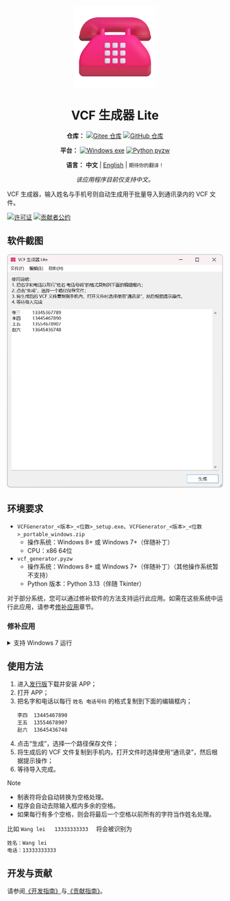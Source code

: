<div align="center">
<img src="./docs/images/icon.png" width="192" alt="App icon" />

# VCF 生成器 Lite

**仓库：**
[![Gitee 仓库](https://img.shields.io/badge/Gitee-仓库-C71D23?logo=gitee)][RepositoryOnGitee]
[![GitHub 仓库](https://img.shields.io/badge/GitHub-仓库-0969da?logo=github)][RepositoryOnGithub]

**平台：**
[![Windows exe](https://img.shields.io/badge/Windows-exe-0078D4?logo=windows)][ReleaseOnGitee]
[![Python pyzw](https://img.shields.io/badge/Python-pyzw-3776AB?logo=python&logoColor=f5f5f5)][ReleaseOnGitee]

**语言：**
**中文** |
[English](./README.md) |
<small>期待你的翻译！</small>

_该应用程序目前仅支持中文。_

</div>

VCF 生成器，输入姓名与手机号则自动生成用于批量导入到通讯录内的 VCF 文件。

[![许可证](https://img.shields.io/github/license/HelloTool/VCFGeneratorLiteForTkinter?label=%E8%AE%B8%E5%8F%AF%E8%AF%81)](./LICENSE)
[![贡献者公约](https://img.shields.io/badge/贡献者公约-2.1-4baaaa.svg)](./CODE_OF_CONDUCT.zh.md)

## 软件截图

<img src="./docs/images/screenshots/Snipaste_2025-02-08_10-30-21.png" width="600" alt="Snipaste_2025-02-08_10-30-21.png" />

## 环境要求

- `VCFGenerator_<版本>_<位数>_setup.exe`、`VCFGenerator_<版本>_<位数>_portable_windows.zip`
  - 操作系统：Windows 8+ 或 Windows 7+（伴随补丁）
  - CPU：x86 64位
- `vcf_generator.pyzw`
  - 操作系统：Windows 8+ 或 Windows 7+（伴随补丁）（其他操作系统暂不支持）
  - Python 版本：Python 3.13（伴随 Tkinter）

对于部分系统，您可以通过修补软件的方法支持运行此应用。如需在这些系统中运行此应用，请参考[修补应用](#修补应用)章节。

### 修补应用

<details>
<summary>支持 Windows 7 运行</summary>

1. 下载兼容 Windows 7 的 `python313.dll` 与 `api-ms-win-core-path-l1-1-0.dll`；
    - 您可以选择到 [PythonWin7][PythonWin7RepositoryOnGithub] 仓库中下载这两个文件。
2. 安装软件，进入安装目录中 `_internal`，覆盖以上两个 DLL。

</details>

## 使用方法

1. 进入[发行版][ReleaseOnGitee]下载并安装 APP；
2. 打开 APP；
3. 把名字和电话以每行 `姓名 电话号码` 的格式复制到下面的编辑框内；
    ```text
    李四	13445467890
    王五	13554678907
    赵六	13645436748
    ```
4. 点击“生成”，选择一个路径保存文件；
5. 将生成后的 VCF 文件复制到手机内，打开文件时选择使用“通讯录”，然后根据提示操作；
6. 等待导入完成。

> [!NOTE]
>
> - 制表符将会自动转换为空格处理。
> - 程序会自动去除输入框内多余的空格。
> - 如果每行有多个空格，则会将最后一个空格以前所有的字符当作姓名处理。
>
> 比如 ` Wang lei   13333333333   ` 将会被识别为
>
> ```text
> 姓名：Wang lei
> 电话：13333333333
> ```

## 开发与贡献

请参阅[《开发指南》](./docs/dev/README.md)与[《贡献指南》](./CONTRIBUTING.zh.md)。

[RepositoryOnGitee]: https://gitee.com/HelloTool/VCFGeneratorLiteForTkinter/
[RepositoryOnGithub]: https://github.com/HelloTool/VCFGeneratorLiteForTkinter/
[ReleaseOnGitee]: https://gitee.com/HelloTool/VCFGeneratorLiteForTkinter/releases/latest
[ReleaseOnGithub]: https://github.com/HelloTool/VCFGeneratorLiteForTkinter/releases/latest
[PythonWin7RepositoryOnGithub]: https://github.com/adang1345/PythonWin7
